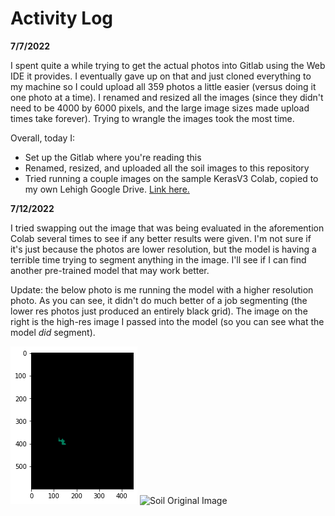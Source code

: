 # Activity Log

**7/7/2022**

I spent quite a while trying to get the actual photos into Gitlab using the Web IDE it provides. I eventually gave up on that and just cloned everything to my machine so I could upload all 359 photos a little easier (versus doing it one photo at a time). I renamed and resized all the images (since they didn't need to be 4000 by 6000 pixels, and the large image sizes made upload times take forever). Trying to wrangle the images took the most time. 

Overall, today I:
* Set up the Gitlab where you're reading this
* Renamed, resized, and uploaded all the soil images to this repository
* Tried running a couple images on the sample KerasV3 Colab, copied to my own Lehigh Google Drive. [Link here.](https://colab.research.google.com/drive/16e8fGO9hrRz9-6FhqvkHh6l8k6CMg4QZ?usp=sharing)


**7/12/2022**

I tried swapping out the image that was being evaluated in the aforemention Colab several times to see if any better results were given. I'm not sure if it's just because the photos are lower resolution, but the model is having a terrible time trying to segment anything in the image. I'll see if I can find another pre-trained model that may work better.

Update: the below photo is me running the model with a higher resolution photo. As you can see, it didn't do much better of a job segmenting (the lower res photos just produced an entirely black grid). The image on the right is the high-res image I passed into the model (so you can see what the model *did* segment).

![Soil High Res Test](deeplab_v3_highres_soil_example.png "High Res Test")
![Soil Original Image](https://gitlab.com/aer224/summer-2022-soil/-/raw/main/Soil%20Photos/soil_photo%20(1).jpg "High Res Original")
